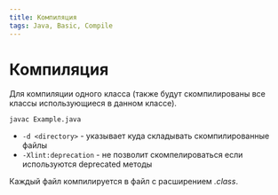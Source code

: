 ```yaml
---
title: Компиляция
tags: Java, Basic, Compile
---
```


# Компиляция

Для компиляции одного класса (также будут скомпилированы все классы использующиеся в данном классе). 
```shell
javac Example.java
```
* `-d <directory>` - указывает куда складывать скомпилированные файлы
* `-Xlint:deprecation` - не позволит скомпелироваться если используются deprecated методы

Каждый файл компилируется в файл с расширением *.class*.

